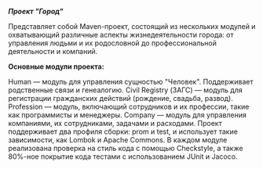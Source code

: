 ***Проект "Город"*** 

Представляет собой Maven-проект, состоящий из нескольких модулей и охватывающий различные аспекты жизнедеятельности города: от управления людьми и их родословной до профессиональной деятельности и компаний.

**Основные модули проекта:**

Human — модуль для управления сущностью "Человек". Поддерживает родственные связи и генеалогию.
Civil Registry (ЗАГС) — модуль для регистрации гражданских действий (рождение, свадьба, развод).
Profession — модуль, включающий сотрудников и их профессии, такие как программисты и менеджеры.
Company — модуль для управления компаниями, их сотрудниками, задачами и расходами.
Проект поддерживает два профиля сборки: prom и test, и использует такие зависимости, как Lombok и Apache Commons. В каждом модуле реализована проверка на стиль кода с помощью Checkstyle, а также 80%-ное покрытие кода тестами с использованием JUnit и Jacoco.